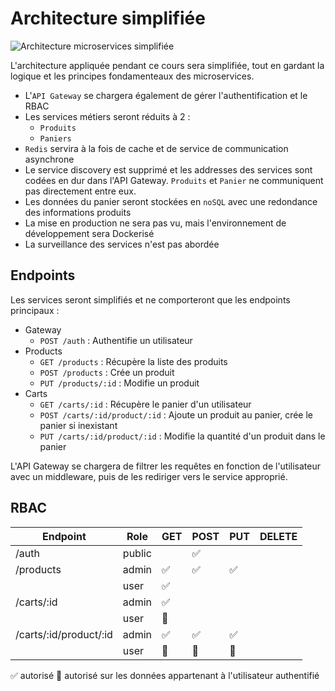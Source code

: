 # Architecture simplifiée

![Architecture microservices simplifiée](./µservices-simplified.drawio.png)

L'architecture appliquée pendant ce cours sera simplifiée, tout en gardant la logique et les principes fondamenteaux des microservices.

* L'`API Gateway` se chargera également de gérer l'authentification et le RBAC
* Les services métiers seront réduits à 2 :
  * `Produits`
  * `Paniers`
* `Redis` servira à la fois de cache et de service de communication asynchrone
* Le service discovery est supprimé et les addresses des services sont codées en dur dans l'API Gateway. `Produits` et `Panier` ne communiquent pas directement entre eux.
* Les données du panier seront stockées en `noSQL` avec une redondance des informations produits
* La mise en production ne sera pas vu, mais l'environnement de développement sera Dockerisé
* La surveillance des services n'est pas abordée

## Endpoints

Les services seront simplifiés et ne comporteront que les endpoints principaux :

* Gateway
  * `POST /auth` : Authentifie un utilisateur
* Products
  * `GET /products` : Récupère la liste des produits
  * `POST /products` : Crée un produit
  * `PUT /products/:id` : Modifie un produit
* Carts
  * `GET /carts/:id` : Récupère le panier d'un utilisateur
  * `POST /carts/:id/product/:id` : Ajoute un produit au panier, crée le panier si inexistant
  * `PUT /carts/:id/product/:id` : Modifie la quantité d'un produit dans le panier

L'API Gateway se chargera de filtrer les requêtes en fonction de l'utilisateur avec un middleware, puis de les rediriger vers le service approprié.

## RBAC

| Endpoint | Role | GET | POST | PUT | DELETE |
|----------|------|-----|------|-----|--------|
| /auth | public | | ✅ | | |
| /products | admin | ✅ | ✅ | ✅ | |
|  | user | ✅ | | | |
| /carts/:id | admin | ✅ | | | |
|  | user | 👤 | | | |
| /carts/:id/product/:id | admin | ✅ | ✅ | ✅ | |
|  | user | 👤 | 👤 | 👤 | |

✅ autorisé 👤 autorisé sur les données appartenant à l'utilisateur authentifié
